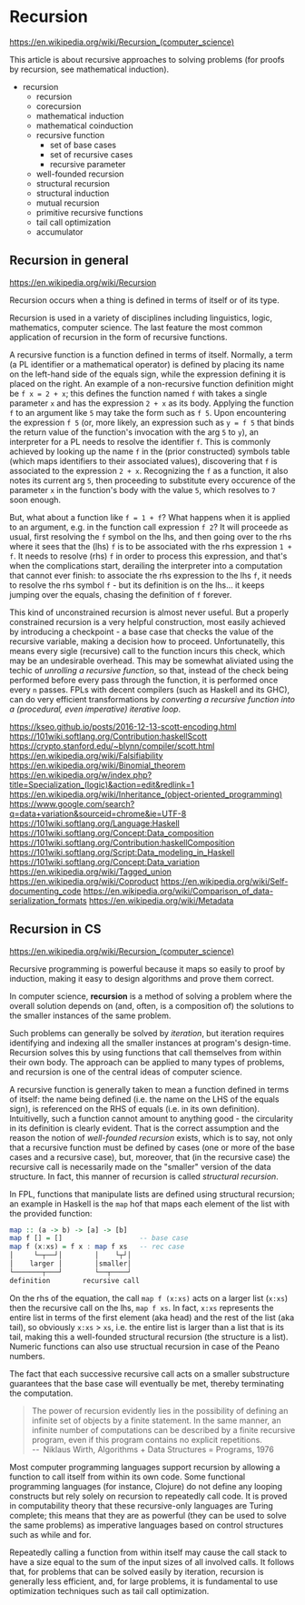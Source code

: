 # Recursion

https://en.wikipedia.org/wiki/Recursion_(computer_science)

This article is about recursive approaches to solving problems (for proofs by recursion, see mathematical induction).

- recursion
  - recursion
  - corecursion
  - mathematical induction
  - mathematical coinduction
  - recursive function
    - set of base cases
    - set of recursive cases
    - recursive parameter
  - well-founded recursion
  - structural recursion
  - structural induction
  - mutual recursion
  - primitive recursive functions
  - tail call optimization
  - accumulator


## Recursion in general

https://en.wikipedia.org/wiki/Recursion

Recursion occurs when a thing is defined in terms of itself or of its type.

Recursion is used in a variety of disciplines including linguistics, logic, mathematics, computer science. The last feature the most common application of recursion in the form of recursive functions.

A recursive function is a function defined in terms of itself. Normally, a term (a PL identifier or a mathematical operator) is defined by placing its name on the left-hand side of the equals sign, while the expression defining it is placed on the right. An example of a non-recursive function definition might be `f x = 2 + x`; this defines the function named `f` with takes a single parameter `x` and has the expression `2 + x` as its body. Applying the function `f` to an argument like `5` may take the form such as `f 5`. Upon encountering the expression `f 5` (or, more likely, an expression such as `y = f 5` that binds the return value of the function's invocation with the arg `5` to `y`), an interpreter for a PL needs to resolve the identifier `f`. This is commonly achieved by looking up the name `f` in the (prior constructed) symbols table (which maps identifiers to their associated values), discovering that `f` is associated to the expression `2 + x`. Recognizing the `f` as a function, it also notes its current arg `5`, then proceeding to substitute every occurence of the parameter `x` in the function's body with the value `5`, which resolves to `7` soon enough.

But, what about a function like `f = 1 + f`? What happens when it is applied to an argument, e.g. in the function call expression `f 2`? It will proceede as usual, first resolving the `f` symbol on the lhs, and then going over to the rhs where it sees that the (lhs) `f` is to be associated with the rhs expression `1 + f`. It needs to resolve (rhs) `f` in order to process this expression, and that's when the complications start, derailing the interpreter into a computation that cannot ever finish: to associate the rhs expression to the lhs `f`, it needs to resolve the rhs symbol `f` - but its definition is on the lhs… it keeps jumping over the equals, chasing the definition of `f` forever.

This kind of unconstrained recursion is almost never useful. But a properly constrained recursion is a very helpful construction, most easily achieved by introducing a checkpoint - a base case that checks the value of the recursive variable, making a decision how to proceed. Unfortunatelly, this means every sigle (recursive) call to the function incurs this check, which may be an undesirable overhead. This may be somewhat aliviated using the techic of *unrolling a recursive function*, so that, instead of the check being performed before every pass through the function, it is performed once every `n` passes. FPLs with decent compilers (such as Haskell and its GHC), can do very efficient transformations by *converting a recursive function into a (procedural, even imperative) iterative loop*.



https://kseo.github.io/posts/2016-12-13-scott-encoding.html
https://101wiki.softlang.org/Contribution:haskellScott
https://crypto.stanford.edu/~blynn/compiler/scott.html
https://en.wikipedia.org/wiki/Falsifiability
https://en.wikipedia.org/wiki/Binomial_theorem
https://en.wikipedia.org/w/index.php?title=Specialization_(logic)&action=edit&redlink=1
https://en.wikipedia.org/wiki/Inheritance_(object-oriented_programming)
https://www.google.com/search?q=data+variation&sourceid=chrome&ie=UTF-8
https://101wiki.softlang.org/Language:Haskell
https://101wiki.softlang.org/Concept:Data_composition
https://101wiki.softlang.org/Contribution:haskellComposition
https://101wiki.softlang.org/Script:Data_modeling_in_Haskell
https://101wiki.softlang.org/Concept:Data_variation
https://en.wikipedia.org/wiki/Tagged_union
https://en.wikipedia.org/wiki/Coproduct
https://en.wikipedia.org/wiki/Self-documenting_code
https://en.wikipedia.org/wiki/Comparison_of_data-serialization_formats
https://en.wikipedia.org/wiki/Metadata



## Recursion in CS

https://en.wikipedia.org/wiki/Recursion_(computer_science)

Recursive programming is powerful because it maps so easily to proof by induction, making it easy to design algorithms and prove them correct.

In computer science, **recursion** is a method of solving a problem where the overall solution depends on (and, often, is a composition of) the solutions to the smaller instances of the same problem.

Such problems can generally be solved by *iteration*, but iteration requires identifying and indexing all the smaller instances at program's design-time. Recursion solves this by using functions that call themselves from within their own body. The approach can be applied to many types of problems, and recursion is one of the central ideas of computer science.


A recursive function is generally taken to mean a function defined in terms of itself: the name being defined (i.e. the name on the LHS of the equals sign), is referenced on the RHS of equals (i.e. in its own definition). Intuitivelly, such a function cannot amount to anything good - the circularity in its definition is clearly evident. That is the correct assumption and the reason the notion of *well-founded recursion* exists, which is to say, not only that a recursive function must be defined by cases (one or more of the base cases and a recursive case), but, moreover, that (in the recursive case) the recursive call is necessarily made on the "smaller" version of the data structure. In fact, this manner of recursion is called *structural recursion*.

In FPL, functions that manipulate lists are defined using structural recursion; an example in Haskell is the `map` hof that maps each element of the list with the provided function:

```hs
map :: (a -> b) -> [a] -> [b]
map f [] = []                   -- base case
map f (x:xs) = f x : map f xs   -- rec case
│     └─┬──┘│        │    └┬┘│
│    larger │        │smaller│
└───────┬───┘        └──┬────┘
definition        recursive call
```

On the rhs of the equation, the call `map f (x:xs)` acts on a larger list (`x:xs`) then the recursive call on the lhs, `map f xs`. In fact, `x:xs` represents the entire list in terms of the first element (aka head) and the rest of the list (aka tail), so obviously `x:xs` > `xs`, i.e. the entire list is larger than a list that is its tail, making this a well-founded structural recursion (the structure is a list). Numeric functions can also use structual recursion in case of the Peano numbers.

The fact that each successive recursive call acts on a smaller substructure guarantees that the base case will eventually be met, thereby terminating the computation.



> The power of recursion evidently lies in the possibility of defining an infinite set of objects by a finite statement. In the same manner, an infinite number of computations can be described by a finite recursive program, even if this program contains no explicit repetitions.    
--  Niklaus Wirth, Algorithms + Data Structures = Programs, 1976

Most computer programming languages support recursion by allowing a function to call itself from within its own code. Some functional programming languages (for instance, Clojure) do not define any looping constructs but rely solely on recursion to repeatedly call code. It is proved in computability theory that these recursive-only languages are Turing complete; this means that they are as powerful (they can be used to solve the same problems) as imperative languages based on control structures such as while and for.

Repeatedly calling a function from within itself may cause the call stack to have a size equal to the sum of the input sizes of all involved calls. It follows that, for problems that can be solved easily by iteration, recursion is generally less efficient, and, for large problems, it is fundamental to use optimization techniques such as tail call optimization.
